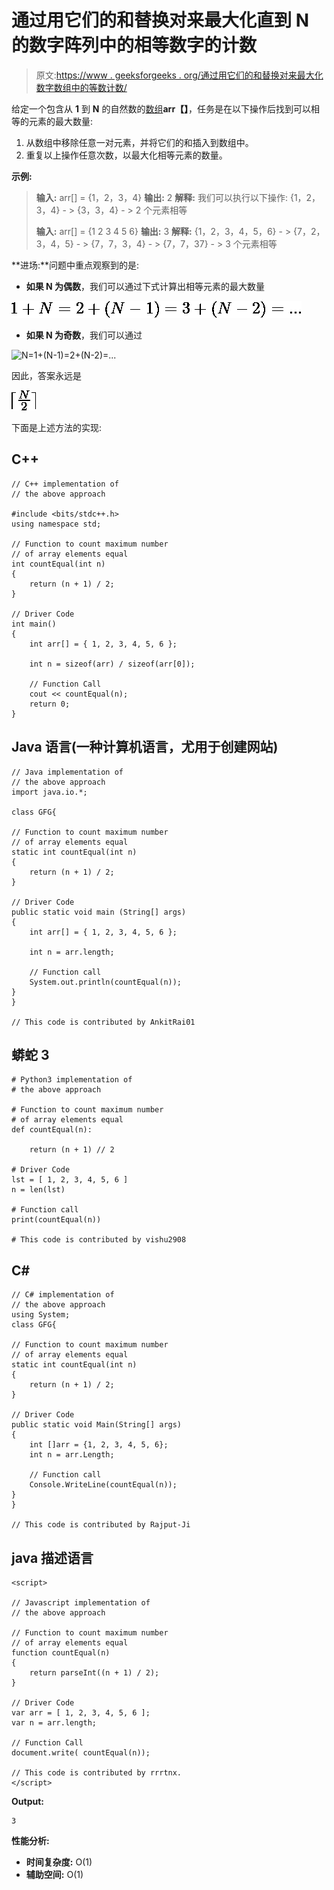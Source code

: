 # 通过用它们的和替换对来最大化直到 N 的数字阵列中的相等数字的计数

> 原文:[https://www . geeksforgeeks . org/通过用它们的和替换对来最大化数字数组中的等数计数/](https://www.geeksforgeeks.org/maximize-count-of-equal-numbers-in-array-of-numbers-upto-n-by-replacing-pairs-with-their-sum/)

给定一个包含从 **1** 到 **N** 的自然数的[数组](https://www.geeksforgeeks.org/introduction-to-arrays/)**arr【】**，任务是在以下操作后找到可以相等的元素的最大数量:

1.  从数组中移除任意一对元素，并将它们的和插入到数组中。
2.  重复以上操作任意次数，以最大化相等元素的数量。

**示例:**

> **输入:** arr[] = {1，2，3，4}
> **输出:** 2
> **解释:**
> 我们可以执行以下操作:
> {1，2，3，4} - > {3，3，4} - > 2 个元素相等
> 
> **输入:** arr[] = {1 2 3 4 5 6}
> **输出:** 3
> **解释:**
> {1，2，3，4，5，6} - > {7，2，3，4，5} - > {7，7，3，4} - > {7，7，37} - > 3 个元素相等

**进场:**问题中重点观察到的是:

*   **如果 N 为偶数**，我们可以通过下式计算出相等元素的最大数量

![1+N=2+(N-1)=3+(N-2)=...](img/72cd10d0c319630eee3800e542d8aa6a.png "Rendered by QuickLaTeX.com")

*   **如果 N 为奇数**，我们可以通过

![N=1+(N-1)=2+(N-2)=...    ](img/5404d5262944163b4e2701d188426588.png "Rendered by QuickLaTeX.com")

因此，答案永远是

![\lceil \frac{N}{2} \rceil    ](img/02ef75a0c0cb0c8bdb50c2b4ba053dc0.png "Rendered by QuickLaTeX.com")

下面是上述方法的实现:

## C++

```
// C++ implementation of
// the above approach

#include <bits/stdc++.h>
using namespace std;

// Function to count maximum number
// of array elements equal
int countEqual(int n)
{
    return (n + 1) / 2;
}

// Driver Code
int main()
{
    int arr[] = { 1, 2, 3, 4, 5, 6 };

    int n = sizeof(arr) / sizeof(arr[0]);

    // Function Call
    cout << countEqual(n);
    return 0;
}
```

## Java 语言(一种计算机语言，尤用于创建网站)

```
// Java implementation of
// the above approach
import java.io.*;

class GFG{

// Function to count maximum number
// of array elements equal
static int countEqual(int n)
{
    return (n + 1) / 2;
}

// Driver Code
public static void main (String[] args)
{
    int arr[] = { 1, 2, 3, 4, 5, 6 };

    int n = arr.length;

    // Function call
    System.out.println(countEqual(n));
}
}

// This code is contributed by AnkitRai01
```

## 蟒蛇 3

```
# Python3 implementation of
# the above approach

# Function to count maximum number
# of array elements equal
def countEqual(n):

    return (n + 1) // 2

# Driver Code
lst = [ 1, 2, 3, 4, 5, 6 ]
n = len(lst)

# Function call
print(countEqual(n))

# This code is contributed by vishu2908
```

## C#

```
// C# implementation of
// the above approach
using System;
class GFG{

// Function to count maximum number
// of array elements equal
static int countEqual(int n)
{
    return (n + 1) / 2;
}

// Driver Code
public static void Main(String[] args)
{
    int []arr = {1, 2, 3, 4, 5, 6};
    int n = arr.Length;

    // Function call
    Console.WriteLine(countEqual(n));
}
}

// This code is contributed by Rajput-Ji
```

## java 描述语言

```
<script>

// Javascript implementation of
// the above approach

// Function to count maximum number
// of array elements equal
function countEqual(n)
{
    return parseInt((n + 1) / 2);
}

// Driver Code
var arr = [ 1, 2, 3, 4, 5, 6 ];
var n = arr.length;

// Function Call
document.write( countEqual(n));

// This code is contributed by rrrtnx.
</script>
```

**Output:** 

```
3
```

**性能分析:**

*   **时间复杂度:** O(1)
*   **辅助空间:** O(1)